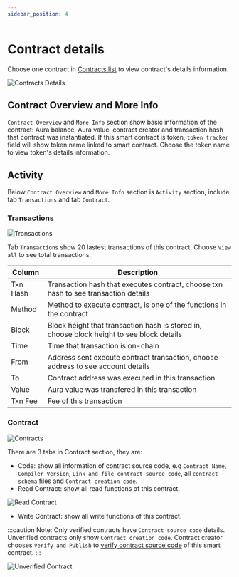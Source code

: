 ```yaml
---
sidebar_position: 4
---
```


# Contract details

Choose one contract in [Contracts list](https://docs.aura.network/product/aurascan/smartcontract/contracts_list) to view contract's details information.

![Contracts Details](/img/aurascan-blc-explorer/contract_details.png)

## Contract Overview and More Info

`Contract Overview` and `More Info` section show basic information of the contract: Aura balance, Aura value, contract creator and transaction hash that contract was instantiated. 
If this smart contract is token, `token tracker` field will show token name linked to smart contract. Choose the token name to view token's details information.

## Activity

Below `Contract Overview` and `More Info` section is `Activity` section, include tab `Transactions` and tab `Contract`.

### Transactions 

![Transactions](/img/aurascan-blc-explorer/contract_details_txn.png)

Tab `Transactions` show 20 lastest transactions of this contract. Choose `View all` to see total transactions.

| Column | Description |
| ------ | ------ |
| Txn Hash | Transaction hash that executes contract, choose txn hash to see transaction details |
| Method | Method to execute contract, is one of the functions in the contract |  
| Block | Block height that transaction hash is stored in, choose block height to see block details |
| Time | Time that transaction is on-chain |
| From | Address sent execute contract transaction, choose address to see account details |
| To | Contract address was executed in this transaction |
| Value | Aura value was transfered in this transaction |
| Txn Fee | Fee of this transaction |

### Contract

![Contracts](/img/aurascan-blc-explorer/contract_details_contract.png)

There are 3 tabs in Contract section, they are:
- Code: show all information of contract source code, e.g `Contract Name`, `Compiler Version`, `Link and file contract source code`, all `contract schema` files and `Contract creation code`.
- Read Contract: show all read functions of this contract.

![Read Contract](/img/aurascan-blc-explorer/contract_details_contract.png)

- Write Contract: show all write functions of this contract.

:::caution Note:
Only verified contracts have `Contract source code` details. 
Unverified contracts only show `Contract creation code`. Contract creator chooses `Verify and Publish` to [verify contract source code](https://docs.aura.network/product/aurascan/smartcontract/verify_contract) of this smart contract.
:::

![Unverified Contract](/img/aurascan-blc-explorer/contract_tab.PNG)
